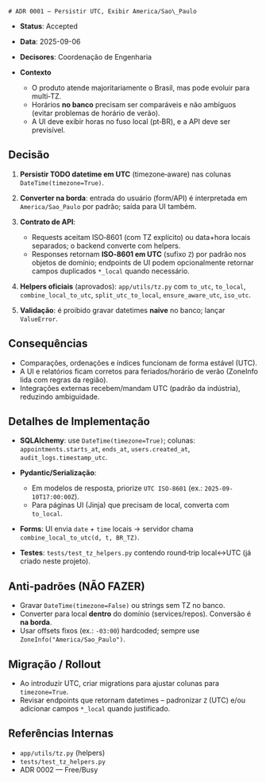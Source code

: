     # ADR 0001 — Persistir UTC, Exibir America/Sao\_Paulo

* **Status**: Accepted
* **Data**: 2025-09-06
* **Decisores**: Coordenação de Engenharia
* **Contexto**

  * O produto atende majoritariamente o Brasil, mas pode evoluir para multi‑TZ.
  * Horários **no banco** precisam ser comparáveis e não ambíguos (evitar problemas de horário de verão).
  * A UI deve exibir horas no fuso local (pt‑BR), e a API deve ser previsível.

## Decisão

1. **Persistir TODO datetime em UTC** (timezone‑aware) nas colunas `DateTime(timezone=True)`.
2. **Converter na borda**: entrada do usuário (form/API) é interpretada em `America/Sao_Paulo` por padrão; saída para UI também.
3. **Contrato de API**:

   * Requests aceitam ISO‑8601 (com TZ explícito) ou data+hora locais separados; o backend converte com helpers.
   * Responses retornam **ISO‑8601 em UTC** (sufixo `Z`) por padrão nos objetos de domínio; endpoints de UI podem opcionalmente retornar campos duplicados `*_local` quando necessário.
4. **Helpers oficiais** (aprovados): `app/utils/tz.py` com `to_utc`, `to_local`, `combine_local_to_utc`, `split_utc_to_local`, `ensure_aware_utc`, `iso_utc`.
5. **Validação**: é proibido gravar datetimes **naive** no banco; lançar `ValueError`.

## Consequências

* Comparações, ordenações e índices funcionam de forma estável (UTC).
* A UI e relatórios ficam corretos para feriados/horário de verão (ZoneInfo lida com regras da região).
* Integrações externas recebem/mandam UTC (padrão da indústria), reduzindo ambiguidade.

## Detalhes de Implementação

* **SQLAlchemy**: use `DateTime(timezone=True)`; colunas: `appointments.starts_at`, `ends_at`, `users.created_at`, `audit_logs.timestamp_utc`.
* **Pydantic/Serialização**:

  * Em modelos de resposta, priorize `UTC ISO‑8601` (ex.: `2025-09-10T17:00:00Z`).
  * Para páginas UI (Jinja) que precisam de local, converta com `to_local`.
* **Forms**: UI envia `date` + `time` locais → servidor chama `combine_local_to_utc(d, t, BR_TZ)`.
* **Testes**: `tests/test_tz_helpers.py` contendo round‑trip local↔UTC (já criado neste projeto).

## Anti‑padrões (NÃO FAZER)

* Gravar `DateTime(timezone=False)` ou strings sem TZ no banco.
* Converter para local **dentro** do domínio (services/repos). Conversão é **na borda**.
* Usar offsets fixos (ex.: `-03:00`) hardcoded; sempre use `ZoneInfo("America/Sao_Paulo")`.

## Migração / Rollout

* Ao introduzir UTC, criar migrations para ajustar colunas para `timezone=True`.
* Revisar endpoints que retornam datetimes – padronizar `Z` (UTC) e/ou adicionar campos `*_local` quando justificado.

## Referências Internas

* `app/utils/tz.py` (helpers)
* `tests/test_tz_helpers.py`
* ADR 0002 — Free/Busy
